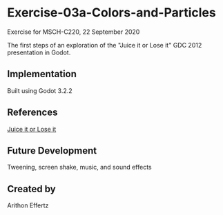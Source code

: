# Exercise-03a-Colors-and-Particles
Exercise for MSCH-C220, 22 September 2020

The first steps of an exploration of the "Juice it or Lose it" GDC 2012 presentation in Godot.

## Implementation
Built using Godot 3.2.2

## References
[Juice it or Lose it](https://www.youtube.com/watch?v=Fy0aCDmgnxg)

## Future Development
Tweening, screen shake, music, and sound effects

## Created by 
Arithon Effertz
